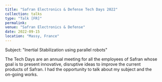 ```yaml
---
title: "Safran Electronics & Defense Tech Days 2022"
collection: talks
type: "Talk [FR]"
permalink:
venue: "Safran Electronics & Defense"
date: 2022-09-15
location: "Massy, France"
---
```


Subject: "Inertial Stabilization using parallel robots"

The Tech Days are an annual meeting for all the employees of Safran whose goal is to present innovative, disruptive ideas to improve the current products of Safran. I had the opportunity to talk about my subject and the on-going works.
